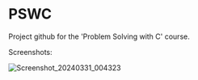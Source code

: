 # PSWC
Project github for the 'Problem Solving with C' course.

Screenshots:

![Screenshot_20240331_004323](https://github.com/uski12/PSWC/assets/67533410/9544af68-7687-412f-b16f-12679f9de1d7)
